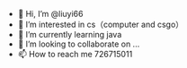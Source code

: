 - 👋 Hi, I’m @liuyi66
- 👀 I’m interested in cs（computer and csgo）
- 🌱 I’m currently learning java
- 💞️ I’m looking to collaborate on ...
- 📫 How to reach me 726715011

<!---
liuyi66/liuyi66 is a ✨ special ✨ repository because its `README.md` (this file) appears on your GitHub profile.
You can click the Preview link to take a look at your changes.
--->

